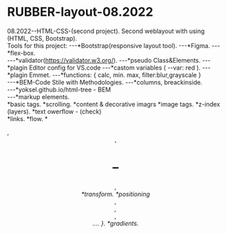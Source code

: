 # RUBBER-layout-08.2022
08.2022--HTML-CSS-(second project).
Second weblayout with using (HTML, CSS, Bootstrap).                                                                                                   
Tools for this project:
                 ---*Bootstrap(responsive layout tool).
                 ---*Figma.                                      ---*flex-box.   
                 ---*validator(https://validator.w3.org/).       ---*pseudo Class&Elements. 
                 ---*plagin Editor config for VS.code            ---*castom variables ( --var: red ).
                 ---*plagin Emmet.                               ---*functions: {  calc, min. max, filter:blur,grayscale }  
                 ---*BEM-Code Stile with Methodologies.          ---*columns, breackinside.   
                 ---*yoksel.github.io/html-tree - BEM  
                 ---*markup elements.    
 *basic tags.              *scrolling.                                        *content & decorative imagrs
 *image tags.              *z-index (layers).                                 *text owerflow - (check)       
 *links.                   *flow.                                             *<audio>, <video>
 *buttons.                 *stylization (text, colors, fonts,                 *Forms: { lable, checkbox, radiobtnm, 
 *list tags.                 background, borders, shadows).                      textarea, placeholder, select, 
 *tables tags.             *image formats.                                       disabled, fieldset & legend...       }
 *selectors                *connecting fonts.                                 *combinator selectors.
 *properties               *site container .                                  *all: unset, initial, inherit, revert.
 *block model              *Semantics of the HTML tree:  {                    *transition.
 *border-box                 <main />, <header>,<h1>–<h6>, <nav>              *transform.
 *positioning                <section>, <article>, <aside>, <footer>.... }.   *gradients.
